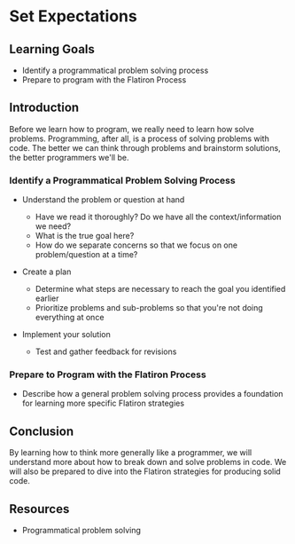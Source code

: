 # Set Expectations

## Learning Goals

- Identify a programmatical problem solving process
- Prepare to program with the Flatiron Process

## Introduction

Before we learn how to program, we really need to learn how solve problems.
Programming, after all, is a process of solving problems with code. The better
we can think through problems and brainstorm solutions, the better programmers
we'll be.

### Identify a Programmatical Problem Solving Process

- Understand the problem or question at hand

  - Have we read it thoroughly? Do we have all the context/information we need?
  - What is the true goal here?
  - How do we separate concerns so that we focus on one problem/question at a
    time?

- Create a plan

  - Determine what steps are necessary to reach the goal you identified earlier
  - Prioritize problems and sub-problems so that you're not doing everything at
    once

- Implement your solution
  - Test and gather feedback for revisions

### Prepare to Program with the Flatiron Process

- Describe how a general problem solving process provides a foundation for
  learning more specific Flatiron strategies

## Conclusion

By learning how to think more generally like a programmer, we will understand
more about how to break down and solve problems in code. We will also be
prepared to dive into the Flatiron strategies for producing solid code.

## Resources

- Programmatical problem solving
